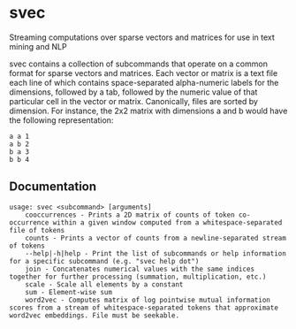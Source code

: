 # svec
Streaming computations over sparse vectors and matrices for use in text mining and NLP

svec contains a collection of subcommands that operate on a common format for sparse vectors and matrices. Each vector or matrix is a text file each line of which contains space-separated alpha-numeric labels for the dimensions, followed by a tab, followed by the numeric value of that particular cell in the vector or matrix. Canonically, files are sorted by dimension. For instance, the 2x2 matrix with dimensions a and b would have the following representation:

```
a a	1
a b	2
b a	3
b b	4
```

## Documentation
```
usage: svec <subcommand> [arguments]
	cooccurrences - Prints a 2D matrix of counts of token co-occurrence within a given window computed from a whitespace-separated file of tokens
	counts - Prints a vector of counts from a newline-separated stream of tokens
	--help|-h|help - Print the list of subcommands or help information for a specific subcommand (e.g. "svec help dot")
	join - Concatenates numerical values with the same indices together for further processing (summation, multiplication, etc.)
	scale - Scale all elements by a constant
	sum - Element-wise sum
	word2vec - Computes matrix of log pointwise mutual information scores from a stream of whitespace-separated tokens that approximate word2vec embeddings. File must be seekable.
```
